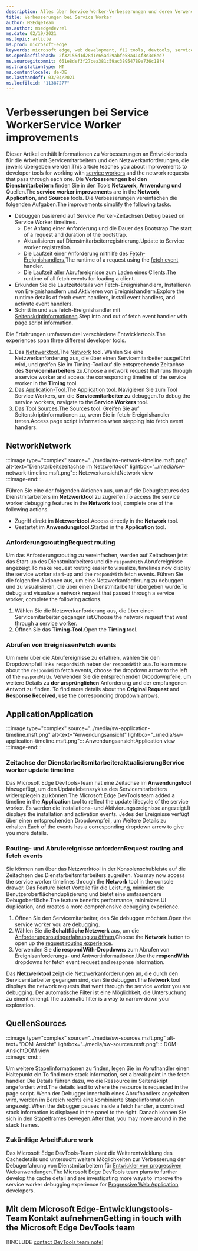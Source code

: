```yaml
---
description: Alles über Service Worker-Verbesserungen und deren Verwendung.
title: Verbesserungen bei Service Worker
author: MSEdgeTeam
ms.author: msedgedevrel
ms.date: 02/19/2021
ms.topic: article
ms.prod: microsoft-edge
keywords: microsoft edge, web development, f12 tools, devtools, service worker, PWA
ms.openlocfilehash: 2f32155d1d28d1e65ad29abfe58a414f3e3c6ed7
ms.sourcegitcommit: 661e8def3f27cea381c59ac38954789e736c18f4
ms.translationtype: MT
ms.contentlocale: de-DE
ms.lasthandoff: 03/04/2021
ms.locfileid: "11387277"
---
```

# <a name="service-worker-improvements"></a><span data-ttu-id="0e356-104">Verbesserungen bei Service Worker</span><span class="sxs-lookup"><span data-stu-id="0e356-104">Service Worker improvements</span></span>  

<span data-ttu-id="0e356-105">Dieser Artikel enthält Informationen zu Verbesserungen an [][MdnServiceWorkerApi] Entwicklertools für die Arbeit mit Servicemitarbeitern und den Netzwerkanforderungen, die jeweils übergeben werden.</span><span class="sxs-lookup"><span data-stu-id="0e356-105">This article teaches you about improvements to developer tools for working with [service workers][MdnServiceWorkerApi] and the network requests that pass through each one.</span></span>  <span data-ttu-id="0e356-106">Die **Verbesserungen bei den Dienstmitarbeitern** finden Sie in den Tools **Netzwerk,** **Anwendung** **und** Quellen.</span><span class="sxs-lookup"><span data-stu-id="0e356-106">The **service worker improvements** are in the **Network**, **Application**, and **Sources** tools.</span></span>  <span data-ttu-id="0e356-107">Die Verbesserungen vereinfachen die folgenden Aufgaben.</span><span class="sxs-lookup"><span data-stu-id="0e356-107">The improvements simplify the following tasks.</span></span>  

*   <span data-ttu-id="0e356-108">Debuggen basierend auf Service Worker-Zeitachsen.</span><span class="sxs-lookup"><span data-stu-id="0e356-108">Debug based on Service Worker timelines.</span></span>  
    *   <span data-ttu-id="0e356-109">Der Anfang einer Anforderung und die Dauer des Bootstrap.</span><span class="sxs-lookup"><span data-stu-id="0e356-109">The start of a request and duration of the bootstrap.</span></span>  
    *   <span data-ttu-id="0e356-110">Aktualisieren auf Dienstmitarbeiterregistrierung.</span><span class="sxs-lookup"><span data-stu-id="0e356-110">Update to Service worker registration.</span></span>  
    *   <span data-ttu-id="0e356-111">Die Laufzeit einer Anforderung mithilfe des [Fetch-Ereignishandlers.][MdnFetchEvent]</span><span class="sxs-lookup"><span data-stu-id="0e356-111">The runtime of a request using the [fetch event][MdnFetchEvent] handler.</span></span>  
    *   <span data-ttu-id="0e356-112">Die Laufzeit aller Abrufereignisse zum Laden eines Clients.</span><span class="sxs-lookup"><span data-stu-id="0e356-112">The runtime of all fetch events for loading a client.</span></span>  
*   <span data-ttu-id="0e356-113">Erkunden Sie die Laufzeitdetails von Fetch-Ereignishandlern, Installieren von Ereignishandlern und Aktivieren von Ereignishandlern.</span><span class="sxs-lookup"><span data-stu-id="0e356-113">Explore the runtime details of fetch event handlers, install event handlers, and activate event handlers.</span></span>  
*   <span data-ttu-id="0e356-114">Schritt in und aus fetch-Ereignishandler mit [Seitenskriptinformationen](#sources).</span><span class="sxs-lookup"><span data-stu-id="0e356-114">Step into and out of fetch event handler with [page script information](#sources).</span></span>  
    
<span data-ttu-id="0e356-115">Die Erfahrungen umfassen drei verschiedene Entwicklertools.</span><span class="sxs-lookup"><span data-stu-id="0e356-115">The experiences span three different developer tools.</span></span>  

1.  <span data-ttu-id="0e356-116">Das [Netzwerktool.](#network)</span><span class="sxs-lookup"><span data-stu-id="0e356-116">The [Network](#network) tool.</span></span>  <span data-ttu-id="0e356-117">Wählen Sie eine Netzwerkanforderung aus, die über einen Servicemitarbeiter ausgeführt wird, und greifen Sie im Timing-Tool auf die entsprechende Zeitachse des **Servicemitarbeiters** zu.</span><span class="sxs-lookup"><span data-stu-id="0e356-117">Choose a network request that runs through a service worker and access the corresponding timeline of the service worker in the **Timing** tool.</span></span>  
1.  <span data-ttu-id="0e356-118">Das [Application-Tool.](#application)</span><span class="sxs-lookup"><span data-stu-id="0e356-118">The [Application](#application) tool.</span></span>  <span data-ttu-id="0e356-119">Navigieren Sie zum Tool Service Workers, um die **Servicemitarbeiter zu** debuggen.</span><span class="sxs-lookup"><span data-stu-id="0e356-119">To debug the service workers, navigate to the **Service Workers** tool.</span></span>  
1.  <span data-ttu-id="0e356-120">Das [Tool Sources.](#sources)</span><span class="sxs-lookup"><span data-stu-id="0e356-120">The [Sources](#sources) tool.</span></span>  <span data-ttu-id="0e356-121">Greifen Sie auf Seitenskriptinformationen zu, wenn Sie in fetch-Ereignishandler treten.</span><span class="sxs-lookup"><span data-stu-id="0e356-121">Access page script information when stepping into fetch event handlers.</span></span>  
    
## <a name="network"></a><span data-ttu-id="0e356-122">Network</span><span class="sxs-lookup"><span data-stu-id="0e356-122">Network</span></span>  

:::image type="complex" source="../media/sw-network-timeline.msft.png" alt-text="Dienstarbeitszeitachse im Netzwerktool" lightbox="../media/sw-network-timeline.msft.png":::
   <span data-ttu-id="0e356-124">Netzwerkansicht</span><span class="sxs-lookup"><span data-stu-id="0e356-124">Network view</span></span>  
:::image-end:::  

<span data-ttu-id="0e356-125">Führen Sie eine der folgenden Aktionen aus, um auf die Debugfeatures des Dienstmitarbeiters im **Netzwerktool** zu zugreifen.</span><span class="sxs-lookup"><span data-stu-id="0e356-125">To access the service worker debugging features in the **Network** tool, complete one of the following actions.</span></span>  

*   <span data-ttu-id="0e356-126">Zugriff direkt im **Netzwerktool.**</span><span class="sxs-lookup"><span data-stu-id="0e356-126">Access directly in the **Network** tool.</span></span>  
*   <span data-ttu-id="0e356-127">Gestartet im **Anwendungstool.**</span><span class="sxs-lookup"><span data-stu-id="0e356-127">Started in the **Application** tool.</span></span>  
    
### <a name="request-routing"></a><span data-ttu-id="0e356-128">Anforderungsrouting</span><span class="sxs-lookup"><span data-stu-id="0e356-128">Request routing</span></span>  

<span data-ttu-id="0e356-129">Um das Anforderungsrouting zu vereinfachen, werden auf Zeitachsen jetzt das Start-up des Dienstmitarbeiters und die `respondWith` Abrufereignisse angezeigt.</span><span class="sxs-lookup"><span data-stu-id="0e356-129">To make request routing easier to visualize, timelines now display the service worker start-up and the `respondWith` fetch events.</span></span>  <span data-ttu-id="0e356-130">Führen Sie die folgenden Aktionen aus, um eine Netzwerkanforderung zu debuggen und zu visualisieren, die über einen Dienstmitarbeiter übergeben wurde.</span><span class="sxs-lookup"><span data-stu-id="0e356-130">To debug and visualize a network request that passed through a service worker, complete the following actions.</span></span>  

1.  <span data-ttu-id="0e356-131">Wählen Sie die Netzwerkanforderung aus, die über einen Servicemitarbeiter gegangen ist.</span><span class="sxs-lookup"><span data-stu-id="0e356-131">Choose the network request that went through a service worker.</span></span>  
1.  <span data-ttu-id="0e356-132">Öffnen Sie das **Timing-Tool.**</span><span class="sxs-lookup"><span data-stu-id="0e356-132">Open the **Timing** tool.</span></span>  
    
### <a name="fetch-events"></a><span data-ttu-id="0e356-133">Abrufen von Ereignissen</span><span class="sxs-lookup"><span data-stu-id="0e356-133">Fetch events</span></span>  

<span data-ttu-id="0e356-134">Um mehr über die Abrufereignisse zu erfahren, wählen Sie den Dropdownpfeil links `respondWith` neben der `respondWith` aus.</span><span class="sxs-lookup"><span data-stu-id="0e356-134">To learn more about the `respondWith` fetch events, choose the dropdown arrow to the left of the `respondWith`.</span></span>  <span data-ttu-id="0e356-135">Verwenden Sie die entsprechenden Dropdownpfeile, um weitere Details zu **der ursprünglichen** Anforderung und der empfangenen Antwort zu finden. </span><span class="sxs-lookup"><span data-stu-id="0e356-135">To find more details about the **Original Request** and **Response Received**, use the corresponding dropdown arrows.</span></span>  

## <a name="application"></a><span data-ttu-id="0e356-136">Application</span><span class="sxs-lookup"><span data-stu-id="0e356-136">Application</span></span>  

:::image type="complex" source="../media/sw-application-timeline.msft.png" alt-text="Anwendungsansicht" lightbox="../media/sw-application-timeline.msft.png":::
   <span data-ttu-id="0e356-138">Anwendungsansicht</span><span class="sxs-lookup"><span data-stu-id="0e356-138">Application view</span></span>  
:::image-end:::  

### <a name="service-worker-update-timeline"></a><span data-ttu-id="0e356-139">Zeitachse der Dienstarbeitsmitarbeiteraktualisierung</span><span class="sxs-lookup"><span data-stu-id="0e356-139">Service worker update timeline</span></span>  

<span data-ttu-id="0e356-140">Das Microsoft Edge DevTools-Team hat eine Zeitachse im **Anwendungstool** hinzugefügt, um den Updatelebenszyklus des Servicemitarbeiters widerspiegeln zu können.</span><span class="sxs-lookup"><span data-stu-id="0e356-140">The Microsoft Edge DevTools team added a timeline in the **Application** tool to reflect the update lifecycle of the service worker.</span></span>  <span data-ttu-id="0e356-141">Es werden die Installations- und Aktivierungsereignisse angezeigt.</span><span class="sxs-lookup"><span data-stu-id="0e356-141">It displays the installation and activation events.</span></span>  <span data-ttu-id="0e356-142">Jedes der Ereignisse verfügt über einen entsprechenden Dropdownpfeil, um Weitere Details zu erhalten.</span><span class="sxs-lookup"><span data-stu-id="0e356-142">Each of the events has a corresponding dropdown arrow to give you more details.</span></span>  

### <a name="request-routing-and-fetch-events"></a><span data-ttu-id="0e356-143">Routing- und Abrufereignisse anfordern</span><span class="sxs-lookup"><span data-stu-id="0e356-143">Request routing and fetch events</span></span>  

<span data-ttu-id="0e356-144">Sie können nun über das Netzwerktool in der Konsolenschubleiste auf die Zeitachsen des Dienstarbeitsmitarbeiters zugreifen. </span><span class="sxs-lookup"><span data-stu-id="0e356-144">You may now access the service worker timelines through the **Network** tool in the console drawer.</span></span>  <span data-ttu-id="0e356-145">Das Feature bietet Vorteile für die Leistung, minimiert die Benutzeroberflächenduplizierung und bietet eine umfassendere Debugoberfläche.</span><span class="sxs-lookup"><span data-stu-id="0e356-145">The feature benefits performance, minimizes UI duplication, and creates a more comprehensive debugging experience.</span></span>  

1.  <span data-ttu-id="0e356-146">Öffnen Sie den Servicemitarbeiter, den Sie debuggen möchten.</span><span class="sxs-lookup"><span data-stu-id="0e356-146">Open the service worker you are debugging.</span></span>  
1.  <span data-ttu-id="0e356-147">Wählen Sie die **Schaltfläche Netzwerk** aus, um die [Anforderungsroutingerfahrung zu öffnen.](#network)</span><span class="sxs-lookup"><span data-stu-id="0e356-147">Choose the **Network** button to open up the [request routing experience](#network).</span></span>  
1.  <span data-ttu-id="0e356-148">Verwenden Sie **die respondWith-Dropdowns** zum Abrufen von Ereignisanforderungs- und Antwortinformationen.</span><span class="sxs-lookup"><span data-stu-id="0e356-148">Use the **respondWith** dropdowns for fetch event request and response information.</span></span>  

<span data-ttu-id="0e356-149">Das **Netzwerktool** zeigt die Netzwerkanforderungen an, die durch den Servicemitarbeiter gegangen sind, den Sie debuggen.</span><span class="sxs-lookup"><span data-stu-id="0e356-149">The **Network** tool displays the network requests that went through the service worker you are debugging.</span></span>  <span data-ttu-id="0e356-150">Der automatische Filter ist eine Möglichkeit, die Untersuchung zu einent einengt.</span><span class="sxs-lookup"><span data-stu-id="0e356-150">The automatic filter is a way to narrow down your exploration.</span></span>

## <a name="sources"></a><span data-ttu-id="0e356-151">Quellen</span><span class="sxs-lookup"><span data-stu-id="0e356-151">Sources</span></span>  

:::image type="complex" source="../media/sw-sources.msft.png" alt-text="DOM-Ansicht" lightbox="../media/sw-sources.msft.png":::
   <span data-ttu-id="0e356-153">DOM-Ansicht</span><span class="sxs-lookup"><span data-stu-id="0e356-153">DOM view</span></span>  
:::image-end:::  

<span data-ttu-id="0e356-154">Um weitere Stapelinformationen zu finden, legen Sie im Abrufhandler einen Haltepunkt ein.</span><span class="sxs-lookup"><span data-stu-id="0e356-154">To find more stack information, set a break point in the fetch handler.</span></span>  <span data-ttu-id="0e356-155">Die Details führen dazu, wo die Ressource im Seitenskript angefordert wird.</span><span class="sxs-lookup"><span data-stu-id="0e356-155">The details lead to where the resource is requested in the page script.</span></span>  <span data-ttu-id="0e356-156">Wenn der Debugger innerhalb eines Abrufhandlers angehalten wird, werden im Bereich rechts eine kombinierte Stapelinformationen angezeigt.</span><span class="sxs-lookup"><span data-stu-id="0e356-156">When the debugger pauses inside a fetch handler, a combined stack information is displayed in the panel to the right.</span></span>  <span data-ttu-id="0e356-157">Danach können Sie sich in den Stapelframes bewegen.</span><span class="sxs-lookup"><span data-stu-id="0e356-157">After that, you may move around in the stack frames.</span></span>  

### <a name="future-work"></a><span data-ttu-id="0e356-158">Zukünftige Arbeit</span><span class="sxs-lookup"><span data-stu-id="0e356-158">Future work</span></span>  

<span data-ttu-id="0e356-159">Das Microsoft Edge DevTools-Team plant die Weiterentwicklung des Cachedetails und untersucht weitere Möglichkeiten zur Verbesserung der Debugerfahrung von Dienstmitarbeitern für [Entwickler von progressiven][MdnProgressiveWebApps] Webanwendungen.</span><span class="sxs-lookup"><span data-stu-id="0e356-159">The Microsoft Edge DevTools team plans to further develop the cache detail and are investigating more ways to improve the service worker debugging experience for [Progressive Web Application][MdnProgressiveWebApps] developers.</span></span>  

## <a name="getting-in-touch-with-the-microsoft-edge-devtools-team"></a><span data-ttu-id="0e356-160">Mit dem Microsoft Edge-Entwicklungstools-Team Kontakt aufnehmen</span><span class="sxs-lookup"><span data-stu-id="0e356-160">Getting in touch with the Microsoft Edge DevTools team</span></span>  

[!INCLUDE [contact DevTools team note](../includes/contact-devtools-team-note.md)]  

<!-- links -->  

[MdnFetchEvent]: https://developer.mozilla.org/docs/Web/API/FetchEvent "FetchEvent | MDN"  
[MdnProgressiveWebApps]: https://developer.mozilla.org/docs/Web/Progressive_web_apps "Progressive Web Apps (PWAs) | MDN"  
[MdnServiceWorkerApi]: https://developer.mozilla.org/docs/Web/API/Service_Worker_API "Dienstarbeits-API-| MDN"  
